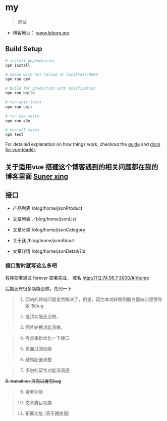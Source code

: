 # my

> 测试

+ 博客地址： www.leborn.me

## Build Setup

``` bash
# install dependencies
npm install

# serve with hot reload at localhost:8080
npm run dev

# build for production with minification
npm run build

# run unit tests
npm run unit

# run e2e tests
npm run e2e

# run all tests
npm test
```

For detailed explanation on how things work, checkout the [guide](http://vuejs-templates.github.io/webpack/) and [docs for vue-loader](http://vuejs.github.io/vue-loader).

##  关于适用vue 搭建这个博客遇到的相关问题都在我的博客里面 [Suner xing](http://www.leborn.me)

## 接口

+ 产品列表   /blog/home/jsonProduct

+ 文章列表   ／blog/home/jsonList

+ 文章分类   /blog/home/jsonCategory

+ 关于我    /blog/home/jsonAbout 

+ 文章详情  /blog/home/jsonDetail/?id

### 接口暂时就写这么多吧

程序部署通过 forever  部署完成， 域名    http://112.74.95.7:3000/#!/home

后期还有很多功能没做，先列一下

> 1. 网站的跨域问题虽然解决了，但是，因为本地转移到服务器端口更换导致 有bug

> 2. 置顶功能还没做，

> 3. 图片轮换功能没做，

> 4. 考虑重新优化一下接口

> 5. 页面过渡动画

> 6. 结构配置调整

> 7. 多说的留言功能没调通

<s>  8. transition 页面过渡有bug </s>

> 9. 搜索功能

> 10. 文章类目功能

> 11. 拓展功能  (音乐播放器)

